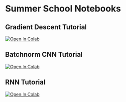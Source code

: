 # Summer School Notebooks

## Gradient Descent Tutorial

[![Open In Colab](https://colab.research.google.com/assets/colab-badge.svg)](https://colab.research.google.com/github/crispitagorico/summer_school/blob/main/gradient_descent.ipynb)

## Batchnorm CNN Tutorial

[![Open In Colab](https://colab.research.google.com/assets/colab-badge.svg)](https://colab.research.google.com/github/crispitagorico/summer_school/blob/main/batchnorm_cnn_jax.ipynb)

## RNN Tutorial

[![Open In Colab](https://colab.research.google.com/assets/colab-badge.svg)](https://colab.research.google.com/github/crispitagorico/summer_school/blob/main/rnn_jax.ipynb)

